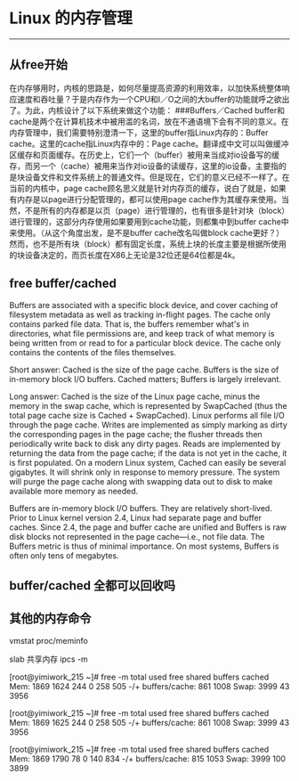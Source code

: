 # Linux 的内存管理
---

## 从free开始

在内存够用时，内核的思路是，如何尽量提高资源的利用效率，以加快系统整体响应速度和吞吐量？于是内存作为一个CPU和I／O之间的大buffer的功能就呼之欲出了。为此，内核设计了以下系统来做这个功能：
###Buffers／Cached
buffer和cache是两个在计算机技术中被用滥的名词，放在不通语境下会有不同的意义。在内存管理中，我们需要特别澄清一下，这里的buffer指Linux内存的：Buffer cache。这里的cache指Linux内存中的：Page cache。翻译成中文可以叫做缓冲区缓存和页面缓存。在历史上，它们一个（buffer）被用来当成对io设备写的缓存，而另一个（cache）被用来当作对io设备的读缓存，这里的io设备，主要指的是块设备文件和文件系统上的普通文件。但是现在，它们的意义已经不一样了。在当前的内核中，page cache顾名思义就是针对内存页的缓存，说白了就是，如果有内存是以page进行分配管理的，都可以使用page cache作为其缓存来使用。当然，不是所有的内存都是以页（page）进行管理的，也有很多是针对块（block）进行管理的，这部分内存使用如果要用到cache功能，则都集中到buffer cache中来使用。（从这个角度出发，是不是buffer cache改名叫做block cache更好？）然而，也不是所有块（block）都有固定长度，系统上块的长度主要是根据所使用的块设备决定的，而页长度在X86上无论是32位还是64位都是4k。

## free buffer/cached
Buffers are associated with a specific block device, and cover caching of filesystem metadata as well as tracking in-flight pages. The cache only contains parked file data. That is, the buffers remember what's in directories, what file permissions are, and keep track of what memory is being written from or read to for a particular block device. The cache only contains the contents of the files themselves.


Short answer: Cached is the size of the page cache. Buffers is the size of in-memory block I/O buffers. Cached matters; Buffers is largely irrelevant.

Long answer: Cached is the size of the Linux page cache, minus the memory in the swap cache, which is represented by SwapCached (thus the total page cache size is Cached + SwapCached). Linux performs all file I/O through the page cache. Writes are implemented as simply marking as dirty the corresponding pages in the page cache; the flusher threads then periodically write back to disk any dirty pages. Reads are implemented by returning the data from the page cache; if the data is not yet in the cache, it is first populated. On a modern Linux system, Cached can easily be several gigabytes. It will shrink only in response to memory pressure. The system will purge the page cache along with swapping data out to disk to make available more memory as needed.

Buffers are in-memory block I/O buffers. They are relatively short-lived. Prior to Linux kernel version 2.4, Linux had separate page and buffer caches. Since 2.4, the page and buffer cache are unified and Buffers is raw disk blocks not represented in the page cache—i.e., not file data. The Buffers metric is thus of minimal importance. On most systems, Buffers is often only tens of megabytes.


## buffer/cached 全都可以回收吗

## 其他的内存命令
vmstat
proc/meminfo

slab
共享内存 ipcs -m



[root@yimiwork_215 ~]# free -m
             total       used       free     shared    buffers     cached
Mem:          1869       1624        244          0        258        505
-/+ buffers/cache:        861       1008
Swap:         3999         43       3956


[root@yimiwork_215 ~]# free -m
             total       used       free     shared    buffers     cached
Mem:          1869       1625        244          0        258        505
-/+ buffers/cache:        861       1008
Swap:         3999         43       3956

[root@yimiwork_215 ~]# free -m
             total       used       free     shared    buffers     cached
Mem:          1869       1790         78          0        140        834
-/+ buffers/cache:        815       1053
Swap:         3999        100       3899
